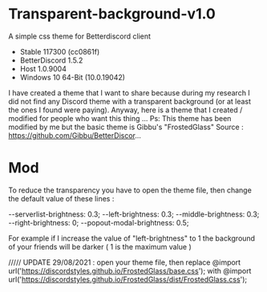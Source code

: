 # Transparent-background-v1.0
A simple css theme for Betterdiscord client 
- Stable 117300 (cc0861f) 
- BetterDiscord 1.5.2 
- Host 1.0.9004 
- Windows 10 64-Bit (10.0.19042)

I have created a theme that I want to share because during my research I did not find any Discord theme with a transparent background (or at least the ones I found were paying).
Anyway, here is a theme that I created / modified for people who want this thing ...
Ps: This theme has been modified by me but the basic theme is Gibbu's "FrostedGlass"
Source :
https://github.com/Gibbu/BetterDiscor...

# Mod
To reduce the transparency you have to open the theme file, then change the default value of these lines :

  --serverlist-brightness: 0.3;
  --left-brightness: 0.3;
  --middle-brightness: 0.3;
  --right-brightness: 0;
  --popout-modal-brightness: 0.5; 

For example if I increase the value of "left-brightness" to 1 the background of your friends will be darker ( 1 is the maximum value )

///// UPDATE 29/08/2021 :
open your theme file, then replace
@import url('https://discordstyles.github.io/FrostedGlass/base.css');
with
@import url('https://discordstyles.github.io/FrostedGlass/dist/FrostedGlass.css');
